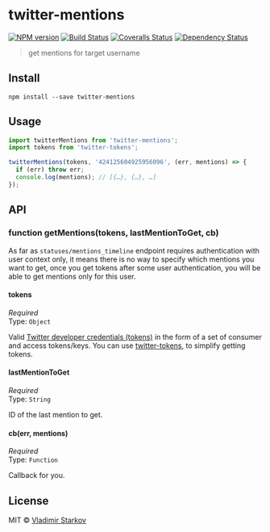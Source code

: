 # twitter-mentions

[![NPM version][npm-image]][npm-url]
[![Build Status][travis-image]][travis-url]
[![Coveralls Status][coveralls-image]][coveralls-url]
[![Dependency Status][depstat-image]][depstat-url]

> get mentions for target username

## Install

    npm install --save twitter-mentions

## Usage

```js
import twitterMentions from 'twitter-mentions';
import tokens from 'twitter-tokens';

twitterMentions(tokens, '424125604925956096', (err, mentions) => {
  if (err) throw err;
  console.log(mentions); // [{…}, {…}, …]
});
```

## API

### function getMentions(tokens, lastMentionToGet, cb)

As far as `statuses/mentions_timeline` endpoint requires authentication with user context only, it means there is no way to specify which mentions you want to get, once you get tokens after some user authentication, you will be able to get mentions only for this user.

#### tokens

*Required*  
Type: `Object`

Valid [Twitter developer credentials (tokens)][how-to-get]
in the form of a set of consumer and access tokens/keys.
You can use [twitter-tokens][tokens], to simplify getting tokens.

[how-to-get]: https://iamstarkov.com/get-twitter-tokens/
[tokens]: https://www.npmjs.com/package/twitter-tokens

#### lastMentionToGet

*Required*  
Type: `String`

ID of the last mention to get.

#### cb(err, mentions)

*Required*  
Type: `Function`

Callback for you.

## License

MIT © [Vladimir Starkov](https://iamstarkov.com)

[npm-url]: https://npmjs.org/package/twitter-mentions
[npm-image]: https://img.shields.io/npm/v/twitter-mentions.svg?style=flat-square

[travis-url]: https://travis-ci.org/iamstarkov/twitter-mentions
[travis-image]: https://img.shields.io/travis/iamstarkov/twitter-mentions.svg?style=flat-square

[coveralls-url]: https://coveralls.io/r/iamstarkov/twitter-mentions
[coveralls-image]: https://img.shields.io/coveralls/iamstarkov/twitter-mentions.svg?style=flat-square

[depstat-url]: https://david-dm.org/iamstarkov/twitter-mentions
[depstat-image]: https://david-dm.org/iamstarkov/twitter-mentions.svg?style=flat-square
